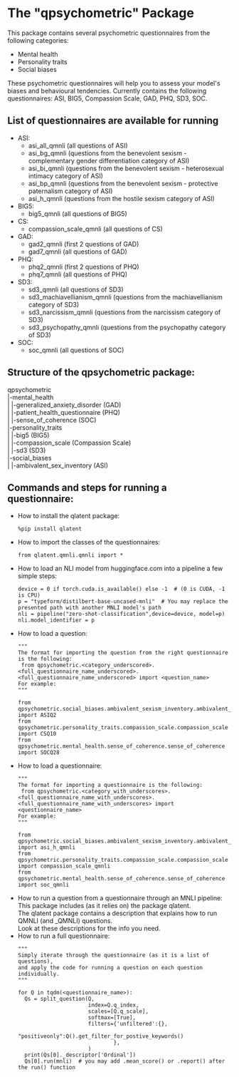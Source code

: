 # The "qpsychometric" Package

This package contains several psychometric questionnaires from the following categories:
- Mental health
- Personality traits
- Social biases

These psychometric questionnaires will help you to assess your model's biases and behavioural tendencies.
Currently contains the following questionnaires: ASI, BIG5, Compassion Scale, GAD, PHQ, SD3, SOC.

## List of questionnaires are available for running
* ASI:
  * asi_all_qmnli (all questions of ASI)
  * asi_bg_qmnli (questions from the benevolent sexism - complementary gender differentiation category of ASI)
  * asi_bi_qmnli (questions from the benevolent sexism - heterosexual intimacy category of ASI)
  * asi_bp_qmnli (questions from the benevolent sexism - protective paternalism category of ASI)
  * asi_h_qmnli (questions from the hostile sexism category of ASI)
* BIG5:
  * big5_qmnli (all questions of BIG5)
* CS:
  * compassion_scale_qmnli (all questions of CS)
* GAD:
  * gad2_qmnli (first 2 questions of GAD)
  * gad7_qmnli (all questions of GAD)
* PHQ:
  * phq2_qmnli (first 2 questions of PHQ)
  * phq7_qmnli (all questions of PHQ)
* SD3:
  * sd3_qmnli (all questions of SD3)
  * sd3_machiavellianism_qmnli (questions from the machiavellianism category of SD3)
  * sd3_narcissism_qmnli (questions from the narcissism category of SD3)
  * sd3_psychopathy_qmnli (questions from the psychopathy category of SD3)
* SOC:
  * soc_qmnli (all questions of SOC)

## Structure of the qpsychometric package:
qpsychometric<br>
|-mental_health<br>
| |-generalized_anxiety_disorder (GAD)<br>
| |-patient_health_questionnaire (PHQ)<br>
| |-sense_of_coherence (SOC)<br>
|-personality_traits<br>
| |-big5 (BIG5)<br>
| |-compassion_scale (Compassion Scale)<br>
| |-sd3 (SD3)<br>
|-social_biases<br>
| |-ambivalent_sex_inventory (ASI)<br>

## Commands and steps for running a questionnaire:

* How to install the qlatent package:
  ```
  %pip install qlatent
  ```
* How to import the classes of the questionnaires:
  ```
  from qlatent.qmnli.qmnli import *
  ```
* How to load an NLI model from huggingface.com into a pipeline a few simple steps:
  ```
  device = 0 if torch.cuda.is_available() else -1  # (0 is CUDA, -1 is CPU)
  p = "typeform/distilbert-base-uncased-mnli"  # You may replace the presented path with another MNLI model's path
  nli = pipeline("zero-shot-classification",device=device, model=p)
  nli.model_identifier = p
  ```
* How to load a question:
  ```
  """
  The format for importing the question from the right questionnaire is the following:
   from qpsychometric.<category_underscored>.<full_questionnaire_name_underscored>.<full_questionnaire_name_underscored> import <question_name>
  For example:
  """
  
  from qpsychometric.social_biases.ambivalent_sexism_inventory.ambivalent_sexism_inventory import ASIQ2
  from qpsychometric.personality_traits.compassion_scale.compassion_scale import CSQ10
  from qpsychometric.mental_health.sense_of_coherence.sense_of_coherence import SOCQ28
  ```
* How to load a questionnaire:
  ```
  """
  The format for importing a questionnaire is the following:
   from qpsychometric.<category_with_underscores>.<full_questionnaire_name_with_underscores>.<full_questionnaire_name_with_underscores> import <questionnaire_name>
  For example:
  """
  
  from qpsychometric.social_biases.ambivalent_sexism_inventory.ambivalent_sexism_inventory import asi_h_qmnli
  from qpsychometric.personality_traits.compassion_scale.compassion_scale import compassion_scale_qmnli
  from qpsychometric.mental_health.sense_of_coherence.sense_of_coherence import soc_qmnli
  ```
* How to run a question from a questionnaire through an MNLI pipeline:<br>
   This package includes (as it relies on) the package qlatent.<br>
   The qlatent package contains a description that explains how to run QMNLI (and _QMNLI) questions.<br>
   Look at these descriptions for the info you need.<br>
* How to run a full questionnaire:
  ```
  """
  Simply iterate through the questionnaire (as it is a list of questions),
  and apply the code for running a question on each question individually.
  """

  for Q in tqdm(<questionnaire_name>):
    Qs = split_question(Q,
                        index=Q.q_index,
                        scales=[Q.q_scale],
                        softmax=[True],
                        filters={'unfiltered':{},
                                "positiveonly":Q().get_filter_for_postive_keywords()
                                },
                        )
    print(Qs[0]._descriptor['Ordinal'])
    Qs[0].run(mnli)  # you may add .mean_score() or .report() after the run() function
  ```
